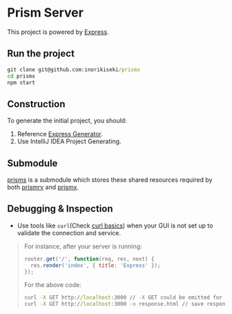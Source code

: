 # Prism Server

This project is powered by [Express]. 

## Run the project

```cmd
git clone git@github.com:inorikiseki/prismx
cd prismx
npm start
```

## Construction

To generate the initial project, you should:  
1. Reference [Express Generator].  
2. Use IntelliJ IDEA Project Generating.   

## Submodule

[prisms] is a submodule which stores these shared resources required by both [prismrv] and 
[prismx].  

## Debugging & Inspection

- Use tools like `curl`(Check [curl basics](prisms/notes/curl_usage.md)) when your GUI is not set up to validate the connection and
service. 
> For instance, after your server is running:  
> 
> ```js
> router.get('/', function(req, res, next) {
>   res.render('index', { title: 'Express' });
> });
> ```
> For the above code:  
> ```cmd
> curl -X GET http://localhost:3000 // -X GET could be omitted for GET request.  
> curl -X GET http://localhost:3000 -o response.html // save response to file.  
> ```

[prisms]: https://github.com/inorikiseki/prisms
[prismrv]: https://github.com/inorikiseki/prismrv
[prismx]: https://github.com/inorikiseki/prismx

[Express]:https://expressjs.com/en/starter/installing.html
[Express Generator]:https://expressjs.com/en/starter/generator.html
